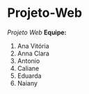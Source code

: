 # Projeto-Web

*Projeto Web*
**Equipe:**
1. Ana Vitória
2. Anna Clara
3. Antonio
4. Caliane
5. Eduarda
6. Naiany

